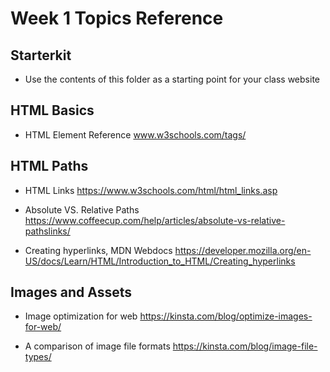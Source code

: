 # Week 1 Topics Reference

## Starterkit
- Use the contents of this folder as a starting point for your class website

## HTML Basics

- HTML Element Reference
www.w3schools.com/tags/

## HTML Paths

-  HTML Links
https://www.w3schools.com/html/html_links.asp

- Absolute VS. Relative Paths
https://www.coffeecup.com/help/articles/absolute-vs-relative-pathslinks/

- Creating hyperlinks, MDN Webdocs
https://developer.mozilla.org/en-US/docs/Learn/HTML/Introduction_to_HTML/Creating_hyperlinks

## Images and Assets

- Image optimization for web
https://kinsta.com/blog/optimize-images-for-web/

- A comparison of image file formats
https://kinsta.com/blog/image-file-types/

